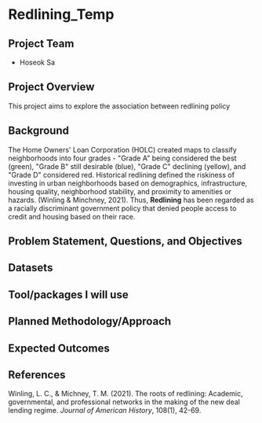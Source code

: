 # Redlining_Temp
## Project Team
* Hoseok Sa

## Project Overview
This project aims to explore the association between redlining policy

## Background
The Home Owners' Loan Corporation (HOLC) created maps to classify neighborhoods into four grades - "Grade A" being considered the best (green), "Grade B" still desirable (blue), "Grade C" declining (yellow), and "Grade D" considered red. Historical redlining defined the riskiness of investing in urban neighborhoods based on demographics, infrastructure, housing quality, neighborhood stability, and proximity to amenities or hazards. (Winling & Minchney, 2021). Thus, **Redlining** has been regarded as a racially discriminant government policy that denied people access to credit and housing based on their race. 

## Problem Statement, Questions, and Objectives



## Datasets


## Tool/packages I will use



## Planned Methodology/Approach



## Expected Outcomes



## References
Winling, L. C., & Michney, T. M. (2021). The roots of redlining: Academic, governmental, and professional networks in the making of the new deal lending regime. *Journal of American History*, 108(1), 42-69.
